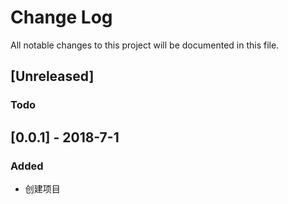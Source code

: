 # Change Log
All notable changes to this project will be documented in this file.

## [Unreleased]
### Todo
## [0.0.1] - 2018-7-1  

### Added
- 创建项目

